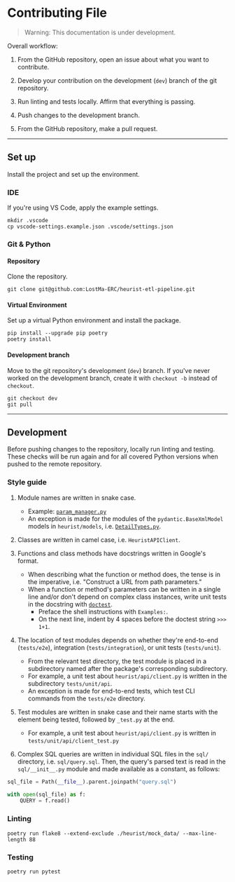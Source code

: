 # Contributing File

> Warning: This documentation is under development.

Overall workflow:

1. From the GitHub repository, open an issue about what you want to contribute.

2. Develop your contribution on the development (`dev`) branch of the git repository.

3. Run linting and tests locally. Affirm that everything is passing.

4. Push changes to the development branch.

5. From the GitHub repository, make a pull request.

---

## Set up

Install the project and set up the environment.

### IDE

If you're using VS Code, apply the example settings.

```shell
mkdir .vscode
cp vscode-settings.example.json .vscode/settings.json
```

### Git & Python

#### Repository

Clone the repository.

```shell
git clone git@github.com:LostMa-ERC/heurist-etl-pipeline.git
```

#### Virtual Environment

Set up a virtual Python environment and install the package.

```shell
pip install --upgrade pip poetry
poetry install
```

#### Development branch

Move to the git repository's development (`dev`) branch. If you've never worked on the development branch, create it with `checkout -b` instead of `checkout`.

```shell
git checkout dev
git pull
```

---

## Development

Before pushing changes to the repository, locally run linting and testing. These checks will be run again and for all covered Python versions when pushed to the remote repository.

### Style guide

1. Module names are written in snake case.
    - Example: [`param_manager.py`](../reference/api/param_manager.md)
    - An exception is made for the modules of the `pydantic.BaseXmlModel` models in `heurist/models`, i.e. [`DetailTypes.py`](../reference/models/DetailTypes.md).

2. Classes are written in camel case, i.e. `HeuristAPIClient`.

3. Functions and class methods have docstrings written in Google's format.
    - When describing what the function or method does, the tense is in the imperative, i.e. "Construct a URL from path parameters."
    - When a function or method's parameters can be written in a single line and/or don't depend on complex class instances, write unit tests in the docstring with [`doctest`](https://docs.python.org/3/library/doctest.html).
        - Preface the shell instructions with `Examples:`.
        - On the next line, indent by 4 spaces before the doctest string `>>> 1+1`.

4. The location of test modules depends on whether they're end-to-end (`tests/e2e`), integration (`tests/integration`), or unit tests (`tests/unit`).
    - From the relevant test directory, the test module is placed in a subdirectory named after the package's corresponding subdirectory.
    - For example, a unit test about `heurist/api/client.py` is written in the subdirectory `tests/unit/api`.
    - An exception is made for end-to-end tests, which test CLI commands from the `tests/e2e` directory.

5. Test modules are written in snake case and their name starts with the element being tested, followed by `_test.py` at the end.
    - For example, a unit test about `heurist/api/client.py` is written in `tests/unit/api/client_test.py`

6. Complex SQL queries are written in individual SQL files in the `sql/` directory, i.e. `sql/query.sql`. Then, the query's parsed text is read in the `sql/__init__.py` module and made available as a constant, as follows:

```python
sql_file = Path(__file__).parent.joinpath("query.sql")

with open(sql_file) as f:
    QUERY = f.read()
```

### Linting

```console
poetry run flake8 --extend-exclude ./heurist/mock_data/ --max-line-length 88
```

### Testing

```console
poetry run pytest
```
